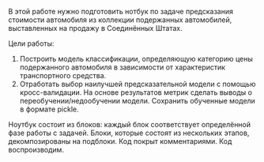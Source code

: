 В этой работе нужно подготовить нотбук по задаче предсказания стоимости автомобиля из коллекции подержанных автомобилей, выставленных на продажу в Соединённых Штатах.

Цели работы: 
1. Построить модель классификации, определяющую категорию цены подержанного автомобиля в зависимости от характеристик транспортного средства.
2. Отработать выбор наилучшей предсказательной модели с помощью кросс-валидации. На основе результатов метрик сделать выводы о переобучении/недообучении модели. Сохранить обученные модели в формате pickle.

Ноутбук состоит из блоков: каждый блок соответствует определённой фазе работы с задачей. 
Блоки, которые состоят из нескольких этапов, декомпозированы на подблоки.
Код покрыт комментариями.
Код воспроизводим.
